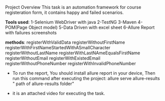 Project Overview
  This task is an automation framework for course registeration form, it contains happy and failed scenarios.

  **Tools used**:
  1-Selenium WebDriver with java
  2-TestNG
  3-Maven
  4-POM(Page Object model)
  5-Data Driven with excel sheet
  6-Allure Report with failures screenshots


  **methods**:
registerWithValidData
registerWithoutFirstName
registerWithFirstNameStartedWithASmallCharacter
registerWithoutLastName
registerWithLastNAmeEqualsFirstName
registerWithoutEmail
registerWithExistedEmail
registerWithoutPhoneNumber
registerWithInvalidPhoneNumber

- To run the report, You should install allure report in your device, Then run this command after executing the project: allure serve allure-results  " path of allure-results folder"

- it is an attached video for executing the task.
